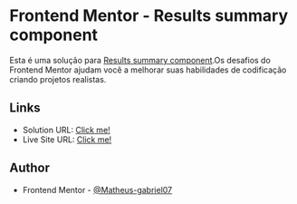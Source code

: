 # Frontend Mentor - Results summary component

Esta é uma solução para [Results summary component](https://www.frontendmentor.io/challenges/results-summary-component-CE_K6s0maV).Os desafios do Frontend Mentor ajudam você a melhorar suas habilidades de codificação criando projetos realistas.

## Links

- Solution URL: [Click me!]()
- Live Site URL: [Click me!]()

## Author

- Frontend Mentor - [@Matheus-gabriel07](https://www.frontendmentor.io/profile/Wuczek)

